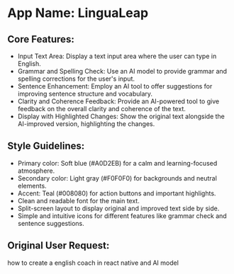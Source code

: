 # **App Name**: LinguaLeap

## Core Features:

- Input Text Area: Display a text input area where the user can type in English.
- Grammar and Spelling Check: Use an AI model to provide grammar and spelling corrections for the user's input.
- Sentence Enhancement: Employ an AI tool to offer suggestions for improving sentence structure and vocabulary.
- Clarity and Coherence Feedback: Provide an AI-powered tool to give feedback on the overall clarity and coherence of the text.
- Display with Highlighted Changes: Show the original text alongside the AI-improved version, highlighting the changes.

## Style Guidelines:

- Primary color: Soft blue (#A0D2EB) for a calm and learning-focused atmosphere.
- Secondary color: Light gray (#F0F0F0) for backgrounds and neutral elements.
- Accent: Teal (#008080) for action buttons and important highlights.
- Clean and readable font for the main text.
- Split-screen layout to display original and improved text side by side.
- Simple and intuitive icons for different features like grammar check and sentence suggestions.

## Original User Request:
how to create a english coach in react native and AI model
  